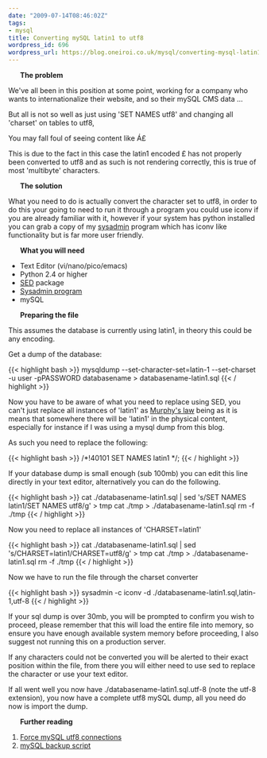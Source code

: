 ```yaml
---
date: "2009-07-14T08:46:02Z"
tags:
- mysql
title: Converting mySQL latin1 to utf8
wordpress_id: 696
wordpress_url: https://blog.oneiroi.co.uk/mysql/converting-mysql-latin1-to-utf8
---
```

<ul>
<strong>The problem</strong></ul>


We've all been in this position at some point, working for a company who wants to internationalize their website, and so their mySQL CMS data ...

But all is not so well as just using 'SET NAMES utf8' and changing all 'charset' on tables to utf8,

You may fall foul of seeing content like &#193;&pound;

This is due to the fact in this case the latin1 encoded £ has not properly been converted to utf8 and as such is not rendering correctly, this is true of most 'multibyte' characters.

<ul>
<strong>The solution</strong></ul>

What you need to do is actually convert the character set to utf8, in order to do this your going to need to run it through a program you could use iconv if you are already familiar with it, however if your system has python installed you can grab a copy of my <a href="https://blog.oneiroi.co.uk/sysadmin">sysadmin</a> program which has iconv like functionality but is far more user friendly.

<ul>
<strong>What you will need</strong></ul>

<ul>
	<li>Text Editor (vi/nano/pico/emacs)</li>
	<li>Python 2.4 or higher</li>
	<li><a href="https://linux.about.com/od/commands/l/blcmdl1_sed.htm">SED</a> package</li>
	<li><a href="https://blog.oneiroi.co.uk/sysadmin">Sysadmin program</a></li>
	<li>mySQL</li>
</ul>

<ul>
<strong>Preparing the file</strong></ul>

This assumes the database is currently using latin1, in theory this could be any encoding.

Get a dump of the database:

{{< highlight bash >}}
mysqldump --set-character-set=latin-1 --set-charset -u user -pPASSWORD databasename > databasename-latin1.sql
{{< / highlight >}}

Now you have to be aware of what you need to replace using SED, you can't just replace all instances of 'latin1' as <a href="https://en.wikipedia.org/wiki/Murphy%27s_law">Murphy's law</a> being as it is means that somewhere there will be 'latin1' in the physical content, especially for instance if I was using a mysql dump from this blog.

As such you need to replace the following:

{{< highlight bash >}}
/*!40101 SET NAMES latin1 */;
{{< / highlight >}}

If your database dump is small enough (sub 100mb) you can edit this line directly in your text editor, alternatively you can do the following.

{{< highlight bash >}}
cat ./databasename-latin1.sql | sed 's/SET NAMES latin1/SET NAMES utf8/g' > tmp
cat ./tmp > ./databasename-latin1.sql
rm -f ./tmp
{{< / highlight >}}

Now you need to replace all instances of 'CHARSET=latin1'

{{< highlight bash >}}
cat ./databasename-latin1.sql | sed 's/CHARSET=latin1/CHARSET=utf8/g' > tmp
cat ./tmp > ./databasename-latin1.sql
rm -f ./tmp
{{< / highlight >}}

Now we have to run the file through the charset converter

{{< highlight bash >}}
sysadmin -c iconv -d ./databasename-latin1.sql,latin-1,utf-8
{{< / highlight >}}

If your sql dump is over 30mb, you will be prompted to confirm you wish to proceed, please remember that this will load the entire file into memory, so ensure you have enough available system memory before proceeding, I also suggest not running this on a production server.

If any characters could not be converted you will be alerted to their exact position within the file, from there you will either need to use sed to replace the character or use your text editor.

If all went well you now have ./databasename-latin1.sql.utf-8 (note the utf-8 extension), you now have a complete utf8 mySQL dump, all you need do now is import the dump.

<strong><ul>Further reading</ul></strong>

<ol>
	<li><a href="https://blog.oneiroi.co.uk/mysql/mysql-forcing-utf-8-compliance-for-all-connections">Force mySQL utf8 connections</a></li>
	<li><a href="https://blog.oneiroi.co.uk/mysql/mysql-bash-backup-script">mySQL backup script</a></li>
</ol>
